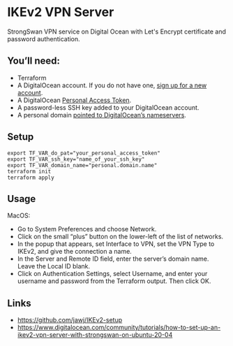 # IKEv2 VPN Server

StrongSwan VPN service on Digital Ocean with Let's Encrypt certificate and password authentication. 

## You’ll need:

- Terraform
- A DigitalOcean account. If you do not have one, [sign up for a new account](https://m.do.co/c/b14270cb9e50).
- A DigitalOcean [Personal Access Token](https://cloud.digitalocean.com/account/api/tokens).
- A password-less SSH key added to your DigitalOcean account.
- A personal domain [pointed to DigitalOcean’s nameservers](https://www.digitalocean.com/community/tutorials/how-to-point-to-digitalocean-nameservers-from-common-domain-registrars).

## Setup

```
export TF_VAR_do_pat="your_personal_access_token"
export TF_VAR_ssh_key="name_of_your_ssh_key"
export TF_VAR_domain_name="personal.domain.name"
terraform init
terraform apply
```

## Usage

MacOS:
- Go to System Preferences and choose Network.
- Click on the small “plus” button on the lower-left of the list of networks.
- In the popup that appears, set Interface to VPN, set the VPN Type to IKEv2, and give the connection a name.
- In the Server and Remote ID field, enter the server’s domain name. Leave the Local ID blank.
- Click on Authentication Settings, select Username, and enter your username and password from the Terraform output. Then click OK.

## Links

- https://github.com/jawj/IKEv2-setup
- https://www.digitalocean.com/community/tutorials/how-to-set-up-an-ikev2-vpn-server-with-strongswan-on-ubuntu-20-04
